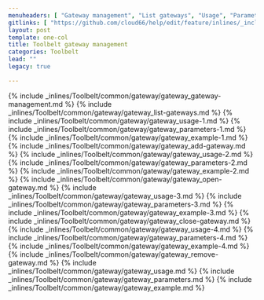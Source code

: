 ```yaml
---
menuheaders: [ "Gateway management", "List gateways", "Usage", "Parameters", "Example", "Add gateway", "Usage", "Parameters", "Example", "Open gateway", "Usage", "Parameters", "Example", "Close gateway", "Usage", "Parameters", "Example", "Remove gateway", "Usage", "Parameters", "Example" ]
gitlinks: [ "https://github.com/cloud66/help/edit/feature/inlines/_includes/_inlines/Toolbelt/common/gateway/gateway_gateway-management.md", "https://github.com/cloud66/help/edit/feature/inlines/_includes/_inlines/Toolbelt/common/gateway/gateway_list-gateways.md", "https://github.com/cloud66/help/edit/feature/inlines/_includes/_inlines/Toolbelt/common/gateway/gateway_usage-1.md", "https://github.com/cloud66/help/edit/feature/inlines/_includes/_inlines/Toolbelt/common/gateway/gateway_parameters-1.md", "https://github.com/cloud66/help/edit/feature/inlines/_includes/_inlines/Toolbelt/common/gateway/gateway_example-1.md", "https://github.com/cloud66/help/edit/feature/inlines/_includes/_inlines/Toolbelt/common/gateway/gateway_add-gateway.md", "https://github.com/cloud66/help/edit/feature/inlines/_includes/_inlines/Toolbelt/common/gateway/gateway_usage-2.md", "https://github.com/cloud66/help/edit/feature/inlines/_includes/_inlines/Toolbelt/common/gateway/gateway_parameters-2.md", "https://github.com/cloud66/help/edit/feature/inlines/_includes/_inlines/Toolbelt/common/gateway/gateway_example-2.md", "https://github.com/cloud66/help/edit/feature/inlines/_includes/_inlines/Toolbelt/common/gateway/gateway_open-gateway.md", "https://github.com/cloud66/help/edit/feature/inlines/_includes/_inlines/Toolbelt/common/gateway/gateway_usage-3.md", "https://github.com/cloud66/help/edit/feature/inlines/_includes/_inlines/Toolbelt/common/gateway/gateway_parameters-3.md", "https://github.com/cloud66/help/edit/feature/inlines/_includes/_inlines/Toolbelt/common/gateway/gateway_example-3.md", "https://github.com/cloud66/help/edit/feature/inlines/_includes/_inlines/Toolbelt/common/gateway/gateway_close-gateway.md", "https://github.com/cloud66/help/edit/feature/inlines/_includes/_inlines/Toolbelt/common/gateway/gateway_usage-4.md", "https://github.com/cloud66/help/edit/feature/inlines/_includes/_inlines/Toolbelt/common/gateway/gateway_parameters-4.md", "https://github.com/cloud66/help/edit/feature/inlines/_includes/_inlines/Toolbelt/common/gateway/gateway_example-4.md", "https://github.com/cloud66/help/edit/feature/inlines/_includes/_inlines/Toolbelt/common/gateway/gateway_remove-gateway.md", "https://github.com/cloud66/help/edit/feature/inlines/_includes/_inlines/Toolbelt/common/gateway/gateway_usage.md", "https://github.com/cloud66/help/edit/feature/inlines/_includes/_inlines/Toolbelt/common/gateway/gateway_parameters.md", "https://github.com/cloud66/help/edit/feature/inlines/_includes/_inlines/Toolbelt/common/gateway/gateway_example.md" ]
layout: post
template: one-col
title: Toolbelt gateway management
categories: Toolbelt
lead: ""
legacy: true

---
```


<a name="1"></a>{% include _inlines/Toolbelt/common/gateway/gateway_gateway-management.md %}
<a name="2"></a>{% include _inlines/Toolbelt/common/gateway/gateway_list-gateways.md %}
<a name="3"></a>{% include _inlines/Toolbelt/common/gateway/gateway_usage-1.md %}
<a name="4"></a>{% include _inlines/Toolbelt/common/gateway/gateway_parameters-1.md %}
<a name="5"></a>{% include _inlines/Toolbelt/common/gateway/gateway_example-1.md %}
<a name="6"></a>{% include _inlines/Toolbelt/common/gateway/gateway_add-gateway.md %}
<a name="7"></a>{% include _inlines/Toolbelt/common/gateway/gateway_usage-2.md %}
<a name="8"></a>{% include _inlines/Toolbelt/common/gateway/gateway_parameters-2.md %}
<a name="9"></a>{% include _inlines/Toolbelt/common/gateway/gateway_example-2.md %}
<a name="10"></a>{% include _inlines/Toolbelt/common/gateway/gateway_open-gateway.md %}
<a name="11"></a>{% include _inlines/Toolbelt/common/gateway/gateway_usage-3.md %}
<a name="12"></a>{% include _inlines/Toolbelt/common/gateway/gateway_parameters-3.md %}
<a name="13"></a>{% include _inlines/Toolbelt/common/gateway/gateway_example-3.md %}
<a name="14"></a>{% include _inlines/Toolbelt/common/gateway/gateway_close-gateway.md %}
<a name="15"></a>{% include _inlines/Toolbelt/common/gateway/gateway_usage-4.md %}
<a name="16"></a>{% include _inlines/Toolbelt/common/gateway/gateway_parameters-4.md %}
<a name="17"></a>{% include _inlines/Toolbelt/common/gateway/gateway_example-4.md %}
<a name="18"></a>{% include _inlines/Toolbelt/common/gateway/gateway_remove-gateway.md %}
<a name="19"></a>{% include _inlines/Toolbelt/common/gateway/gateway_usage.md %}
<a name="20"></a>{% include _inlines/Toolbelt/common/gateway/gateway_parameters.md %}
<a name="21"></a>{% include _inlines/Toolbelt/common/gateway/gateway_example.md %}